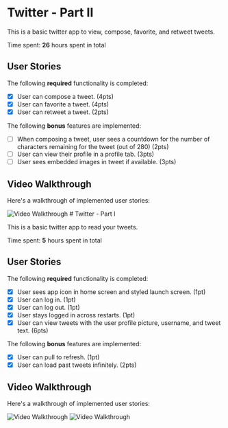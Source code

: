 # Twitter - Part II

This is a basic twitter app to view, compose, favorite, and retweet tweets.

Time spent: **26** hours spent in total

## User Stories

The following **required** functionality is completed:

- [x] User can compose a tweet. (4pts)
- [x] User can favorite a tweet. (4pts)
- [x] User can retweet a tweet. (2pts)

The following **bonus** features are implemented:

- [ ] When composing a tweet, user sees a countdown for the number of characters remaining for the tweet (out of 280) (2pts)
- [ ] User can view their profile in a profile tab. (3pts)
- [ ] User sees embedded images in tweet if available. (3pts)

## Video Walkthrough

Here's a walkthrough of implemented user stories:

<img src='https://github.com/onetufftrini/iosAppDevelopment/blob/Twitter/twitterpt2.gif' alt='Video Walkthrough' />
# Twitter - Part I

This is a basic twitter app to read your tweets.

Time spent: **5** hours spent in total

## User Stories

The following **required** functionality is completed:

- [x] User sees app icon in home screen and styled launch screen. (1pt)
- [x] User can log in. (1pt)
- [x] User can log out. (1pt)
- [x] User stays logged in across restarts. (1pt)
- [x] User can view tweets with the user profile picture, username, and tweet text. (6pts)

The following **bonus** features are implemented:

- [x] User can pull to refresh. (1pt)
- [x] User can load past tweets infinitely. (2pts)

## Video Walkthrough

Here's a walkthrough of implemented user stories:

<img src='https://github.com/onetufftrini/iosAppDevelopment/blob/Twitter/twittergifupdate.gif?raw=true' title='Video Walkthrough' width='' alt='Video Walkthrough' />

<img src='https://github.com/onetufftrini/iosAppDevelopment/blob/Twitter/twitterclip.gif?raw=true' title='Video Walkthrough' width='' alt='Video Walkthrough' />
